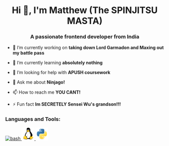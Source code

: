 <h1 align="center">Hi 👋, I'm Matthew (The SPINJITSU MASTA)</h1>
<h3 align="center">A passionate frontend developer from India</h3>

- 🔭 I’m currently working on **taking down Lord Garmadon and Maxing out my battle pass**

- 🌱 I’m currently learning **absolutely nothing**

- 🤝 I’m looking for help with **APUSH coursework**

- 💬 Ask me about **Ninjago!**

- 📫 How to reach me **YOU CANT!**

- ⚡ Fun fact **Im SECRETELY Sensei Wu's grandson!!!**

<h3 align="left">Languages and Tools:</h3>
<p align="left"> <a href="https://www.gnu.org/software/bash/" target="_blank" rel="noreferrer"> <img src="https://www.vectorlogo.zone/logos/gnu_bash/gnu_bash-icon.svg" alt="bash" width="40" height="40"/> </a> <a href="https://www.linux.org/" target="_blank" rel="noreferrer"> <img src="https://raw.githubusercontent.com/devicons/devicon/master/icons/linux/linux-original.svg" alt="linux" width="40" height="40"/> </a> <a href="https://www.python.org" target="_blank" rel="noreferrer"> <img src="https://raw.githubusercontent.com/devicons/devicon/master/icons/python/python-original.svg" alt="python" width="40" height="40"/> </a> </p>

